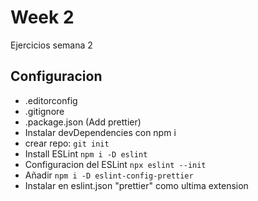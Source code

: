 # Week 2

Ejercicios semana 2

## Configuracion

- .editorconfig
- .gitignore
- .package.json (Add prettier)
- Instalar devDependencies con npm i
- crear repo: `git init`
- Install ESLint `npm i -D eslint`
- Configuracion del ESLint `npx eslint --init`
- Añadir `npm i -D eslint-config-prettier`
- Instalar en eslint.json "prettier" como ultima extension
